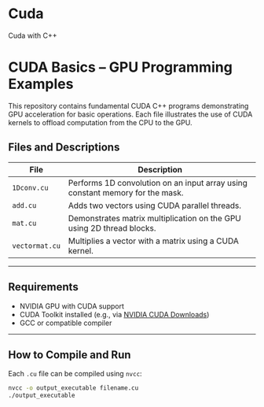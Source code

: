 # Cuda
Cuda with C++

# CUDA Basics – GPU Programming Examples

This repository contains fundamental CUDA C++ programs demonstrating GPU acceleration for basic operations. Each file illustrates the use of CUDA kernels to offload computation from the CPU to the GPU.

## Files and Descriptions

| File            | Description                                                               |
|-----------------|---------------------------------------------------------------------------|
| `1Dconv.cu`     | Performs 1D convolution on an input array using constant memory for the mask. |
| `add.cu`        | Adds two vectors using CUDA parallel threads.                            |
| `mat.cu`        | Demonstrates matrix multiplication on the GPU using 2D thread blocks.     |
| `vectormat.cu`  | Multiplies a vector with a matrix using a CUDA kernel.                   |

---

## Requirements

- NVIDIA GPU with CUDA support
- CUDA Toolkit installed (e.g., via [NVIDIA CUDA Downloads](https://developer.nvidia.com/cuda-downloads))
- GCC or compatible compiler

---

## How to Compile and Run

Each `.cu` file can be compiled using `nvcc`:

```bash
nvcc -o output_executable filename.cu
./output_executable

